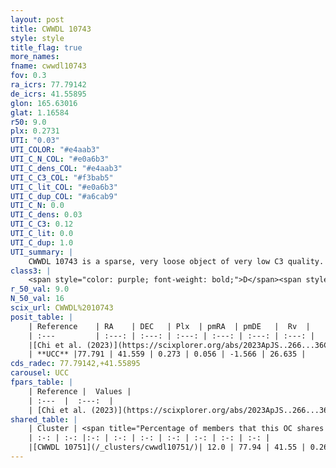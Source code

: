 ```yaml
---
layout: post
title: CWWDL 10743
style: style
title_flag: true
more_names: 
fname: cwwdl10743
fov: 0.3
ra_icrs: 77.79142
de_icrs: 41.55895
glon: 165.63016
glat: 1.16584
r50: 9.0
plx: 0.2731
UTI: "0.03"
UTI_COLOR: "#e4aab3"
UTI_C_N_COL: "#e0a6b3"
UTI_C_dens_COL: "#e4aab3"
UTI_C_C3_COL: "#f3bab5"
UTI_C_lit_COL: "#e0a6b3"
UTI_C_dup_COL: "#a6cab9"
UTI_C_N: 0.0
UTI_C_dens: 0.03
UTI_C_C3: 0.12
UTI_C_lit: 0.0
UTI_C_dup: 1.0
UTI_summary: |
    CWWDL 10743 is a sparse, very loose object of very low C3 quality. It was recently reported in the literature.<br><br>This object shares a small percentage of members with at least one entry reported in the same catalogue.<br><br><span style="color: #99180f; font-weight: bold;">Warning: </span>contains less than 25 stars with <i>P>0.5</i> estimated.
class3: |
    <span style="color: purple; font-weight: bold;">D</span><span style="color: red; font-weight: bold;">C</span>
r_50_val: 9.0
N_50_val: 16
scix_url: CWWDL%2010743
posit_table: |
    | Reference    | RA    | DEC   | Plx  | pmRA  | pmDE   |  Rv  |
    | :---         | :---: | :---: | :---: | :---: | :---: | :---: |
    |[Chi et al. (2023)](https://scixplorer.org/abs/2023ApJS..266...36C) | 77.836 | 41.464 | 0.265 | 0.08 | -1.566 | -0.814 |
    | **UCC** |77.791 | 41.559 | 0.273 | 0.056 | -1.566 | 26.635 | 
cds_radec: 77.79142,+41.55895
carousel: UCC
fpars_table: |
    | Reference |  Values |
    | :---  |  :---:  |
    | [Chi et al. (2023)](https://scixplorer.org/abs/2023ApJS..266...36C) | `logAge=7.88, Z=0.42` |
shared_table: |
    | Cluster | <span title="Percentage of members that this OC shares with the ones listed">%</span>   | RA   | DEC   | Plx   | pmRA  | pmDE  | Rv | UTI |
    | :-: | :-: |:-: | :-: | :-: | :-: | :-: | :-: | :-: |
    |[CWWDL 10751](/_clusters/cwwdl10751/)| 12.0 | 77.94 | 41.55 | 0.26 | 0.27 | -1.54 | -21.34 |0.06 |
---
```

